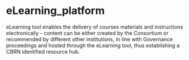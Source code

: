 # eLearning_platform
eLearning tool enables the delivery of courses materials and instructions electronically - content can be either created by the Consortium or recommended by different other institutions, in line with Governance proceedings and hosted through the eLearning tool, thus establishing a CBRN identified resource hub.
